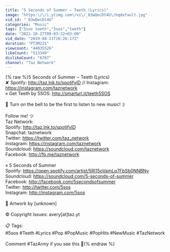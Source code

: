 ```yaml
---
title: "5 Seconds of Summer ‒ Teeth (Lyrics)"
image: "https:\/\/i.ytimg.com\/vi\/_03wQecDt4U\/hqdefault.jpg"
vid_id: "_03wQecDt4U"
categories: "Music"
tags: ["5sos teeth","5sos","teeth"]
date: "2021-10-27T09:03:32+03:00"
vid_date: "2019-08-21T16:26:17Z"
duration: "PT3M22S"
viewcount: "44035526"
likeCount: "513349"
dislikeCount: "6787"
channel: "Taz Network"
---
```

{% raw %}5 Seconds of Summer ‒ Teeth (Lyrics)<br />✘ Spotify: <a rel="nofollow" target="blank" href="http://taz.lnk.to/spotifyID">http://taz.lnk.to/spotifyID</a> // Instagram: <a rel="nofollow" target="blank" href="https://instagram.com/taznetwork">https://instagram.com/taznetwork</a><br />» Get Teeth by 5SOS: <a rel="nofollow" target="blank" href="http://smarturl.it/teeth5SOS">http://smarturl.it/teeth5SOS</a><br /><br />🔔 Turn on the bell to be the first to listen to new music! :)<br /><br />Follow me! ツ<br />Taz Network:<br />Spotify: <a rel="nofollow" target="blank" href="http://taz.lnk.to/spotifyID">http://taz.lnk.to/spotifyID</a><br />Snapchat: taznetwork<br />Twitter: <a rel="nofollow" target="blank" href="https://twitter.com/taz_network">https://twitter.com/taz_network</a><br />Instagram: <a rel="nofollow" target="blank" href="https://instagram.com/taznetwork">https://instagram.com/taznetwork</a><br />Soundcloud: <a rel="nofollow" target="blank" href="https://soundcloud.com/taznetwork">https://soundcloud.com/taznetwork</a><br />Facebook: <a rel="nofollow" target="blank" href="http://fb.me/taznetwork">http://fb.me/taznetwork</a><br /><br />» 5 Seconds of Summer<br />Spotify: <a rel="nofollow" target="blank" href="https://open.spotify.com/artist/5Rl15oVamLq7FbSb0NNBNy">https://open.spotify.com/artist/5Rl15oVamLq7FbSb0NNBNy</a><br />Soundcloud: <a rel="nofollow" target="blank" href="https://soundcloud.com/5-seconds-of-summer">https://soundcloud.com/5-seconds-of-summer</a><br />Facebook: <a rel="nofollow" target="blank" href="http://facebook.com/5secondsofsummer">http://facebook.com/5secondsofsummer</a><br />Twitter: <a rel="nofollow" target="blank" href="http://twitter.com/5sos">http://twitter.com/5sos</a><br />Instagram: <a rel="nofollow" target="blank" href="http://instagram.com/5sos">http://instagram.com/5sos</a><br /><br />🎨 Artwork by [unknown]<br /><br />©️ Copyright Issues: avery[at]taz.yt<br /><br />📋 Tags:<br />#5sos #Teeth #Lyrics #Pop #PopMusic #PopHits #NewMusic #TazNetwork<br /><br />Comment #TazArmy if you see this 👀{% endraw %}
